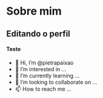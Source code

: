# Sobre mim

## Editando o perfil

#### Teste

- 👋 Hi, I’m @pietrapaixao
- 👀 I’m interested in ...
- 🌱 I’m currently learning ...
- 💞️ I’m looking to collaborate on ...
- 📫 How to reach me ...

<!---
pietrapaixao/pietrapaixao is a ✨ special ✨ repository because its `README.md` (this file) appears on your GitHub profile.
You can click the Preview link to take a look at your changes.
--->
